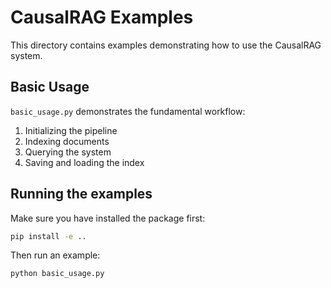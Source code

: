 # CausalRAG Examples

This directory contains examples demonstrating how to use the CausalRAG system.

## Basic Usage

`basic_usage.py` demonstrates the fundamental workflow:
1. Initializing the pipeline
2. Indexing documents
3. Querying the system
4. Saving and loading the index

## Running the examples

Make sure you have installed the package first:

```bash
pip install -e ..
```

Then run an example:

```bash
python basic_usage.py
```
